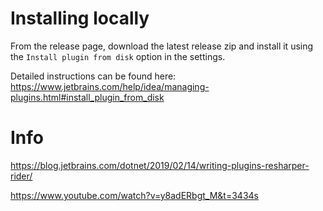 # Installing locally

From the release page, download the latest release zip and install it using the `Install plugin from disk` option in the settings.

Detailed instructions can be found here: https://www.jetbrains.com/help/idea/managing-plugins.html#install_plugin_from_disk

# Info

https://blog.jetbrains.com/dotnet/2019/02/14/writing-plugins-resharper-rider/

https://www.youtube.com/watch?v=y8adERbgt_M&t=3434s

